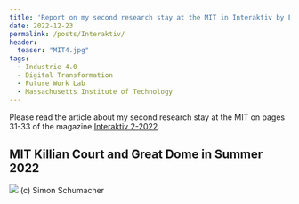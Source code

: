 ```yaml
---
title: 'Report on my second research stay at the MIT in Interaktiv by Fraunhofer IPA (German)'
date: 2022-12-23
permalink: /posts/Interaktiv/
header:
  teaser: "MIT4.jpg"
tags:
  - Industrie 4.0
  - Digital Transformation
  - Future Work Lab
  - Massachusetts Institute of Technology
---
```


Please read the article about my second research stay at the MIT on pages 31-33 of the magazine [Interaktiv 2-2022](https://www.ipa.fraunhofer.de/content/dam/ipa/de/documents/Publikationen/interaktiv/Kundenmagazin_interaktiv_02_2022.pdf).


MIT Killian Court and Great Dome in Summer 2022
------
![](https://smsiscum.github.io/images/MIT4.jpg)
(c) Simon Schumacher
